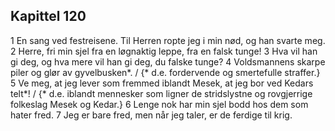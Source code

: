 ## Kapittel 120

1 En sang ved festreisene. Til Herren ropte jeg i min nød, og han svarte meg.
2 Herre, fri min sjel fra en løgnaktig leppe, fra en falsk tunge!
3 Hva vil han gi deg, og hva mere vil han gi deg, du falske tunge?
4 Voldsmannens skarpe piler og glør av gyvelbusken*. / {* d.e. fordervende og smertefulle straffer.}
5 Ve meg, at jeg lever som fremmed iblandt Mesek, at jeg bor ved Kedars telt*! / {* d.e. iblandt mennesker som ligner de stridslystne og rovgjerrige folkeslag Mesek og Kedar.}
6 Lenge nok har min sjel bodd hos dem som hater fred.
7 Jeg er bare fred, men når jeg taler, er de ferdige til krig.
